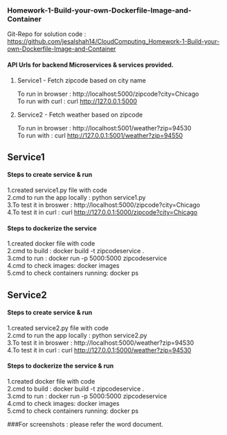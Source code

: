 ### Homework-1-Build-your-own-Dockerfile-Image-and-Container

Git-Repo for solution code  : https://github.com/jesalshah14/CloudComputing_Homework-1-Build-your-own-Dockerfile-Image-and-Container

#### API Urls for backend Microservices & services provided.
1. Service1  - Fetch zipcode based on city name<br/>

    To run in browser   : http://localhost:5000/zipcode?city=Chicago<br/>
    To run with curl    : curl http://127.0.0.1:5000<br/>

2. Service2  - Fetch weather based on zipcode<br/>

    To run in browser   : http://localhost:5001/weather?zip=94530<br/>
    To run with         : curl http://127.0.0.1:5001/weather?zip=94550<br/>
    
## Service1

#### Steps to create service & run 
1.created service1.py file with code<br/>
2.cmd to run the app locally  : python service1.py<br/>
3.To test it in broswer       : http://localhost:5000/zipcode?city=Chicago<br/>
4.To test it in curl          : curl http://127.0.0.1:5000/zipcode?city=Chicago<br/>
                
#### Steps to dockerize the service
1.created docker file with code<br/>
2.cmd to build : docker build -t zipcodeservice .<br/>
3.cmd to run   : docker run -p 5000:5000 zipcodeservice<br/>
4.cmd to check images: docker images<br/>
5.cmd to check containers running: docker ps<br/>

## Service2

#### Steps to create service & run 
1.created service2.py file with code<br/>
2.cmd to run the app locally  : python service2.py<br/>
3.To test it in broswer       : http://localhost:5000/weather?zip=94530<br/>
4.To test it in curl          : curl http://127.0.0.1:5000/weather?zip=94530<br/>
                
#### Steps to dockerize the service & run 
1.created docker file with code<br/>
2.cmd to build : docker build -t zipcodeservice .<br/>
3.cmd to run   : docker run -p 5000:5000 zipcodeservice<br/>
4.cmd to check images: docker images<br/>
5.cmd to check containers running: docker ps<br/>
         
###For screenshots : please refer the word document.
